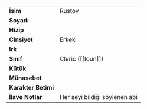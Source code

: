 |  |  |  
|---|---|  
| **İsim** | Rustov|  
| **Soyadı** | |  
| **Hizip** | |  
| **Cinsiyet** | Erkek|  
| **Irk** | |  
| **Sınıf** | Cleric ([[Ioun]])|  
| **Kütük** | |  
| **Münasebet** | |  
| **Karakter Betimi** | |  
| **İlave Notlar** | Her şeyi bildiği söylenen abi|  
